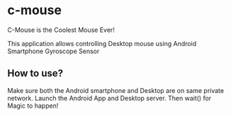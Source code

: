 # c-mouse
C-Mouse is the Coolest Mouse Ever!

This application allows controlling Desktop mouse using Android Smartphone Gyroscope Sensor

## How to use? 
Make sure both the Android smartphone and Desktop are on same private network. Launch the Android App and Desktop server. Then wait() for Magic to happen!
